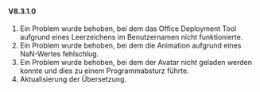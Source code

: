 #### V8.3.1.0

1. Ein Problem wurde behoben, bei dem das Office Deployment Tool aufgrund eines Leerzeichens im Benutzernamen nicht funktionierte.
2. Ein Problem wurde behoben, bei dem die Animation aufgrund eines NaN-Wertes fehlschlug.
3. Ein Problem wurde behoben, bei dem der Avatar nicht geladen werden konnte und dies zu einem Programmabsturz führte.
4. Aktualisierung der Übersetzung.
